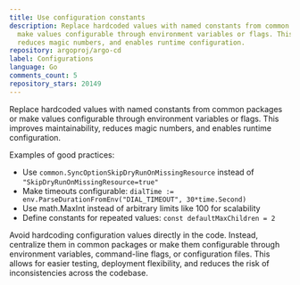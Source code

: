 ```yaml
---
title: Use configuration constants
description: Replace hardcoded values with named constants from common packages or
  make values configurable through environment variables or flags. This improves maintainability,
  reduces magic numbers, and enables runtime configuration.
repository: argoproj/argo-cd
label: Configurations
language: Go
comments_count: 5
repository_stars: 20149
---
```


Replace hardcoded values with named constants from common packages or make values configurable through environment variables or flags. This improves maintainability, reduces magic numbers, and enables runtime configuration.

Examples of good practices:
- Use `common.SyncOptionSkipDryRunOnMissingResource` instead of `"SkipDryRunOnMissingResource=true"`
- Make timeouts configurable: `dialTime := env.ParseDurationFromEnv("DIAL_TIMEOUT", 30*time.Second)`
- Use math.MaxInt instead of arbitrary limits like 100 for scalability
- Define constants for repeated values: `const defaultMaxChildren = 2`

Avoid hardcoding configuration values directly in the code. Instead, centralize them in common packages or make them configurable through environment variables, command-line flags, or configuration files. This allows for easier testing, deployment flexibility, and reduces the risk of inconsistencies across the codebase.